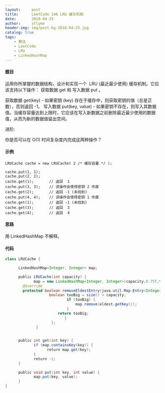 ```yaml
---
layout:     post
title:      LeetCode 146 LRU 缓存机制
date:       2018-04-25
author:     xflyme
header-img: img/post-bg-2018-04-25.jpg
catalog: true
tags:
    - 算法
    - LeetCode
    - LRU
    - LinkedHashMap
---
```



#### 题目
运用你所掌握的数据结构，设计和实现一个  LRU (最近最少使用) 缓存机制。它应该支持以下操作： 获取数据 get 和 写入数据 put 。

获取数据 get(key) - 如果密钥 (key) 存在于缓存中，则获取密钥的值（总是正数），否则返回 -1。
写入数据 put(key, value) - 如果密钥不存在，则写入其数据值。当缓存容量达到上限时，它应该在写入新数据之前删除最近最少使用的数据值，从而为新的数据值留出空间。

进阶:

你是否可以在 O(1) 时间复杂度内完成这两种操作？

#### 示例
    
    LRUCache cache = new LRUCache( 2 /* 缓存容量 */ );
    
    cache.put(1, 1);
    cache.put(2, 2);
    cache.get(1);       // 返回  1
    cache.put(3, 3);    // 该操作会使得密钥 2 作废
    cache.get(2);       // 返回 -1 (未找到)
    cache.put(4, 4);    // 该操作会使得密钥 1 作废
    cache.get(1);       // 返回 -1 (未找到)
    cache.get(3);       // 返回  3
    cache.get(4);       // 返回  4

#### 思路
用 LinkedHashMap 不解释。

#### 代码
```java
class LRUCache {

      LinkedHashMap<Integer, Integer> map;

      public LRUCache(int capacity) {
             map = new LinkedHashMap<Integer, Integer>(capacity,0.75f,true){
        @Override
        protected boolean removeEldestEntry(java.util.Map.Entry<Integer, Integer> eldest) {
                    boolean tooBig = size() > capacity;
                            if (tooBig) {
                                map.remove(eldest.getKey());
                            }
                        return tooBig;
                           }
                     };
              }
        

      public int get(int key) {
             if (map.containsKey(key)) {
                   return map.get(key);
             }
             return -1;
      }

      public void put(int key, int value) {
             map.put(key, value);
      }
}
```

